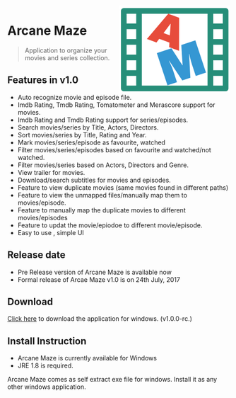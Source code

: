 <img src="icon.png" align="right" />

# Arcane Maze 
> Application to organize your movies and series collection.

## Features in v1.0
- Auto recognize movie and episode file.
- Imdb Rating, Tmdb Rating, Tomatometer and Merascore support for movies.
- Imdb Rating and Tmdb Rating support for series/episodes.
- Search movies/series by Title, Actors, Directors.
- Sort movies/series by Title, Rating and Year.
- Mark movies/series/episode as favourite, watched
- Filter movies/series/episodes based on favourite and watched/not watched.
- Filter movies/series based on Actors, Directors and Genre.
- View trailer for movies.
- Download/search subtitles for movies and episodes.
- Feature to view duplicate movies (same movies found in different paths)
- Feature to view the unmapped files/manually map them to movies/episode.
- Feature to manually map the duplicate movies to different movies/episodes
- Feature to updat the movie/epiodoe to different movie/episode.
- Easy to use , simple UI

## Release date
- Pre Release version of Arcane Maze is available now
- Formal release of Arcae Maze v1.0 is on 24th July, 2017

## Download

[Click here](http://arcanemaze.com) to download the application for windows. (v1.0.0-rc.)

## Install Instruction 
- Arcane Maze is currently available for Windows
- JRE 1.8 is required.

Arcane Maze comes as self extract exe file for windows.
Install it as any other windows application.
